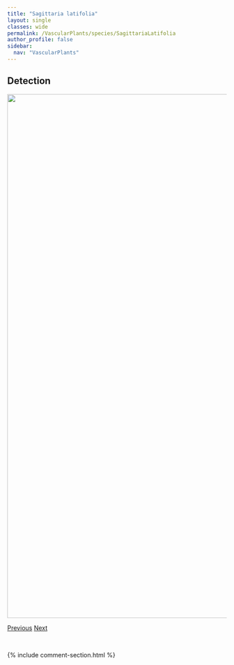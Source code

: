 ```yaml
---
title: "Sagittaria latifolia"
layout: single
classes: wide
permalink: /VascularPlants/species/SagittariaLatifolia
author_profile: false
sidebar:
  nav: "VascularPlants"
---
```


<h2>Detection</h2>

<a href="https://drive.google.com/uc?export=view&id=1uZffB1DT2yfAY7zGIXNpo6p0jeYyBRuv">
<img src="https://drive.google.com/uc?export=view&id=1uZffB1DT2yfAY7zGIXNpo6p0jeYyBRuv" height = "1200" width = "800">
</a>


<a href="/DevelopmentWebsite/VascularPlants/species/SagittariaCuneata" class="pagination--pager" title="Sagittaria cuneata">Previous</a> <a href="/DevelopmentWebsite/VascularPlants/species/SalicorniaRubra" class="pagination--pager" title="Salicornia rubra">Next</a>

<p>&nbsp;</p>

{% include comment-section.html %}
